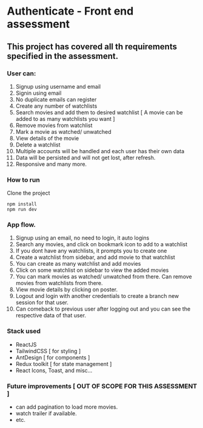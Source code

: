 # Authenticate - Front end assessment

## This project has covered all th requirements specified in the assessment.

### User can:

1. Signup using username and email
2. Signin using email
3. No duplicate emails can register
4. Create any number of watchlists
5. Search movies and add them to desired watchlist [ A movie can be added to as many watchlists you want ]
6. Remove movies from watchlist
7. Mark a movie as watched/ unwatched
8. View details of the movie
9. Delete a watchlist
10. Multiple accounts will be handled and each user has their own data
11. Data will be persisted and will not get lost, after refresh.
12. Responsive and many more.

### How to run

Clone the project

```
npm install
npm run dev
```

### App flow.

1. Signup using an email, no need to login, it auto logins
2. Search any movies, and click on bookmark icon to add to a watchlist
3. If you dont have any watchlists, it prompts you to create one
4. Create a watchlist from sidebar, and add movie to that watchlist
5. You can create as many watchlist and add movies
6. Click on some watchlist on sidebar to view the added movies
7. You can mark movies as watched/ unwatched from there. Can remove movies from watchlists from there.
8. View movie details by clicking on poster.
9. Logout and login with another credentials to create a branch new session for that user.
10. Can comeback to previous user after logging out and you can see the respective data of that user.

### Stack used

- ReactJS
- TailwindCSS [ for styling ]
- AntDesign [ for components ]
- Redux toolkit [ for state management ]
- React Icons, Toast, and misc...

### Future improvements [ OUT OF SCOPE FOR THIS ASSESSMENT ]

- can add pagination to load more movies.
- watch trailer if available.
- etc.
